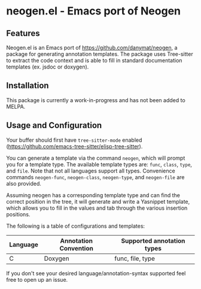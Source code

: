 # neogen.el - Emacs port of Neogen

## Features

Neogen.el is an Emacs port of https://github.com/danymat/neogen, a
package for generating annotation templates.  The package uses
Tree-sitter to extract the code context and is able to fill in
standard documentation templates (ex. jsdoc or doxygen).

## Installation

This package is currently a work-in-progress and has not been added to
MELPA.

## Usage and Configuration

Your buffer should first have `tree-sitter-mode` enabled
(https://github.com/emacs-tree-sitter/elisp-tree-sitter).

You can generate a template via the command `neogen`, which will
prompt you for a template type.  The available template types are:
`func`, `class`, `type`, and `file`.  Note that not all languages
support all types.  Convenience commands `neogen-func`,
`neogen-class`, `neogen-type`, and `neogen-file` are also provided.

Assuming neogen has a corresponding template type and can find the
correct position in the tree, it will generate and write a Yasnippet
template, which allows you to fill in the values and tab through the
various insertion positions.

The following is a table of configurations and templates:

| Language | Annotation Convention | Supported annotation types |
|----------|-----------------------|----------------------------|
| C        | Doxygen               | func, file, type           |

If you don't see your desired language/annotation-syntax supported
feel free to open up an issue.
